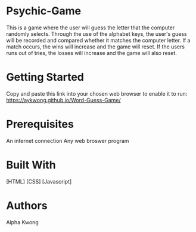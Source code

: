 # Psychic-Game

This is a game where the user will guess the letter that the computer randomly selects. Through the use of the alphabet keys, the user's guess will be recorded and compared whether it matches the computer letter. If a match occurs, the wins will increase and the game will reset. If the users runs out of tries, the losses will increase and the game will also reset.

# Getting Started
Copy and paste this link into your chosen web browser to enable it to run: https://aykwong.github.io/Word-Guess-Game/

# Prerequisites
An internet connection
Any web broswer program

# Built With
[HTML]
[CSS]
[Javascript]

# Authors
Alpha Kwong
